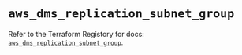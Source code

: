# `aws_dms_replication_subnet_group`

Refer to the Terraform Registory for docs: [`aws_dms_replication_subnet_group`](https://www.terraform.io/docs/providers/aws/r/dms_replication_subnet_group).
